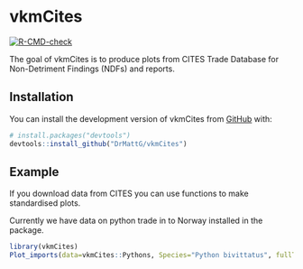 
# vkmCites

<!-- badges: start -->
[![R-CMD-check](https://github.com/DrMattG/vkmCites/actions/workflows/R-CMD-check.yaml/badge.svg)](https://github.com/DrMattG/vkmCites/actions/workflows/R-CMD-check.yaml)
<!-- badges: end -->

The goal of vkmCites is to produce plots from CITES Trade Database for Non-Detriment Findings (NDFs) and reports. 

## Installation

You can install the development version of vkmCites from [GitHub](https://github.com/) with:

``` r
# install.packages("devtools")
devtools::install_github("DrMattG/vkmCites")
```

## Example

If you download data from CITES you can use functions to make standardised plots. 

Currently we have data on python trade in to Norway installed in the package.

``` r
library(vkmCites)
Plot_imports(data=vkmCites::Pythons, Species="Python bivittatus", fullTerms = FALSE)
```

